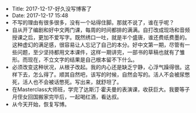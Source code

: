 - Title: 2017-12-17-好久没写博客了
- Date: 2017-12-17 15:48
- 不写的理由有很多很多，没有一个站得住脚。那就不说了，谁在乎呢？
- 自从开了编剧和好中文两门课，每周的时间都排的满满。自打改成现场和音频授课之后，更加不爱写字。既然绣口一吐，就是半个盛唐，谁还费纸费墨的。这种虚幻的满足感，很容易让人忘记了自己的本分。好中文第一期，尽管有一些问题，至少坚持都用文本课件，这样一期讲完，一部书的草稿也就有了雏形。而现在，不立文字的结果是自己根本留不下什么。
- 必须改变这种状况，从根子改起。我的内心还是缺乏宁静，心浮气躁得很。这样下去，怎么得了。顺其自然吧，该写的时候，自然会写的。活人不会被尿憋死，活人也不会被话憋死。写出来，就舒坦了。
- 在Masterclass大师班，学完了达斯汀·霍夫曼的表演课，收获巨大。我要等子月侄女回国搬家完毕后，一起喝红酒，看达叔。
- 从今天开始，恢复写博。
